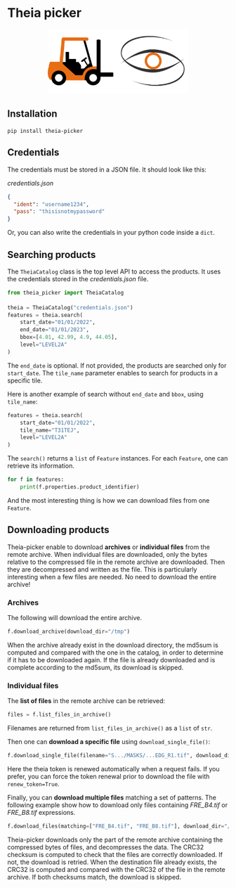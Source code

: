 # Theia picker

<p align="center">
<img src="forklift.png" width="320px">
</p>

## Installation

```commandline
pip install theia-picker
```

## Credentials

The credentials must be stored in a JSON file. It should look like this:

*credentials.json*
```json
{
  "ident": "username1234",
  "pass": "thisisnotmypassword"
}
```

Or, you can also write the credentials in your python code inside a `dict`.

## Searching products

The `TheiaCatalog` class is the top level API to access the products. It uses 
the credentials stored in the *credentials.json* file.

```python
from theia_picker import TheiaCatalog

theia = TheiaCatalog("credentials.json")
features = theia.search(
    start_date="01/01/2022",
    end_date="01/01/2023",
    bbox=[4.01, 42.99, 4.9, 44.05],
    level="LEVEL2A"
)
```

The `end_date` is optional. If not provided, the products are searched only for 
`start_date`. The `tile_name` parameter enables to search for products in a 
specific tile.

Here is another example of search without `end_date` and `bbox`, using 
`tile_name`:

```python
features = theia.search(
    start_date="01/01/2022",
    tile_name="T31TEJ",
    level="LEVEL2A"
)
```

The `search()` returns a `list` of `Feature` instances. For each `Feature`, one 
can retrieve its information.

```python
for f in features:
    print(f.properties.product_identifier)
```

And the most interesting thing is how we can download files from one `Feature`.

## Downloading products

Theia-picker enable to download **archives** or **individual files** from the 
remote archive. When individual files are downloaded, only the bytes relative 
to the compressed file in the remote archive are downloaded. Then they are 
decompressed and written as the file. This is particularly interesting when a 
few files are needed. No need to download the entire archive!

### Archives

The following will download the entire archive.

```python
f.download_archive(download_dir="/tmp")
```

When the archive already exist in the download directory, the md5sum is 
computed and compared with the one in the catalog, in order to determine if it 
has to be downloaded again. If the file is already downloaded and is complete 
according to the md5sum, its download is skipped. 

### Individual files

The **list of files** in the remote archive can be retrieved:

```python
files = f.list_files_in_archive()
```

Filenames are returned from `list_files_in_archive()` as a `list` of `str`.

Then one can **download a specific file** using `download_single_file()`:

```python
f.download_single_file(filename="S.../MASKS/...EDG_R1.tif", download_dir="/tmp")
```

Here the theia token is renewed automatically when a request fails. If you 
prefer, you can force the token renewal prior to download the file with 
`renew_token=True`.

Finally, you can **download multiple files** matching a set of patterns.
The following example show how to download only files containing *FRE_B4.tif* 
or *FRE_B8.tif* expressions.

```python
f.download_files(matching=["FRE_B4.tif", "FRE_B8.tif"], download_dir="/tmp")
```
Theia-picker downloads only the part of the remote archive containing the 
compressed bytes of files, and decompresses the data. The CRC32 checksum is 
computed to check that the files are correctly downloaded. If not, the download 
is retried. When the destination file already exists, the CRC32 is computed and 
compared with the CRC32 of the file in the remote archive. If both checksums 
match, the download is skipped.
